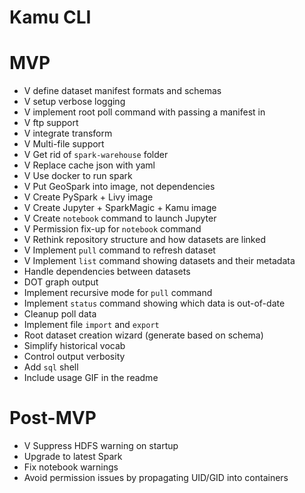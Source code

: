 # Kamu CLI

# MVP
- V define dataset manifest formats and schemas
- V setup verbose logging
- V implement root poll command with passing a manifest in
- V ftp support
- V integrate transform
- V Multi-file support
- V Get rid of `spark-warehouse` folder
- V Replace cache json with yaml
- V Use docker to run spark
- V Put GeoSpark into image, not dependencies
- V Create PySpark + Livy image
- V Create Jupyter + SparkMagic + Kamu image
- V Create `notebook` command to launch Jupyter
- V Permission fix-up for `notebook` command
- V Rethink repository structure and how datasets are linked
- V Implement `pull` command to refresh dataset
- V Implement `list` command showing datasets and their metadata
- Handle dependencies between datasets
- DOT graph output
- Implement recursive mode for `pull` command
- Implement `status` command showing which data is out-of-date
- Cleanup poll data
- Implement file `import` and `export`
- Root dataset creation wizard (generate based on schema)
- Simplify historical vocab
- Control output verbosity
- Add `sql` shell
- Include usage GIF in the readme

# Post-MVP
- V Suppress HDFS warning on startup
- Upgrade to latest Spark
- Fix notebook warnings
- Avoid permission issues by propagating UID/GID into containers
